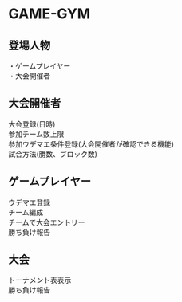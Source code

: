 # GAME-GYM
## 登場人物
・ゲームプレイヤー  
・大会開催者  
  
## 大会開催者
大会登録(日時)  
参加チーム数上限  
参加ウデマエ条件登録(大会開催者が確認できる機能)  
試合方法(勝数、ブロック数)

## ゲームプレイヤー
ウデマエ登録  
チーム編成  
チームで大会エントリー  
勝ち負け報告  

## 大会
トーナメント表表示  
勝ち負け報告  
